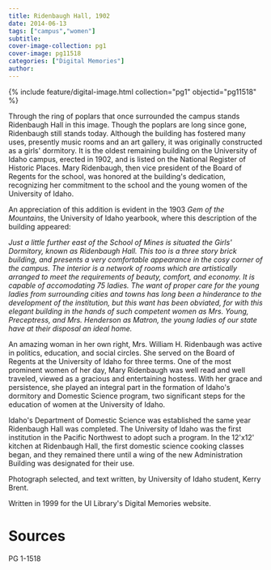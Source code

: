 ```yaml
---
title: Ridenbaugh Hall, 1902
date: 2014-06-13
tags: ["campus","women"]
subtitle: 
cover-image-collection: pg1
cover-image: pg11518
categories: ["Digital Memories"]
author:
---
```


{% include feature/digital-image.html collection="pg1" objectid="pg11518" %}

Through the ring of poplars that once surrounded the campus stands Ridenbaugh Hall in this image. Though the poplars are long since gone, Ridenbaugh still stands today. Although the building has fostered many uses, presently music rooms and an art gallery, it was originally constructed as a girls' dormitory. It is the oldest remaining building on the University of Idaho campus, erected in 1902, and is listed on the National Register of Historic Places. Mary Ridenbaugh, then vice president of the Board of Regents for the school, was honored at the building's dedication, recognizing her commitment to the school and the young women of the University of Idaho.

An appreciation of this addition is evident in the 1903 *Gem of the Mountains*, the University of Idaho yearbook, where this description of the building appeared:

*Just a little further east of the School of Mines is situated the Girls' Dormitory, known as Ridenbaugh Hall. This too is a three story brick building, and presents a very comfortable appearance in the cosy corner of the campus. The interior is a network of rooms which are artistically arranged to meet the requirements of beauty, comfort, and economy. It is capable of accomodating 75 ladies. The want of proper care for the young ladies from surrounding cities and towns has long been a hinderance to the development of the institution, but this want has been obviated, for with this elegant building in the hands of such competent women as Mrs. Young, Preceptress, and Mrs. Henderson as Matron, the young ladies of our state have at their disposal an ideal home.*

An amazing woman in her own right, Mrs. William H. Ridenbaugh was active in politics, education, and social circles. She served on the Board of Regents at the University of Idaho for three terms. One of the most prominent women of her day, Mary Ridenbaugh was well read and well traveled, viewed as a gracious and entertaining hostess. With her grace and persistence, she played an integral part in the formation of Idaho's dormitory and Domestic Science program, two significant steps for the education of women at the University of Idaho.

Idaho's Department of Domestic Science was established the same year Ridenbaugh Hall was completed. The University of Idaho was the first institution in the Pacific Northwest to adopt such a program. In the 12'x12' kitchen at Ridenbaugh Hall, the first domestic science cooking classes began, and they remained there until a wing of the new Administration Building was designated for their use.

Photograph selected, and text written, by University of Idaho student, Kerry Brent.

Written in 1999 for the UI Library's Digital Memories website.

# Sources

PG 1-1518